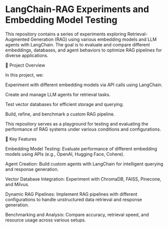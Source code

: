# LangChain-RAG Experiments and Embedding Model Testing

This repository contains a series of experiments exploring Retrieval-Augmented Generation (RAG) using various embedding models and LLM agents with LangChain. The goal is to evaluate and compare different embeddings, databases, and agent behaviors to optimize RAG pipelines for diverse applications.

📌 Project Overview

In this project, we:

Experiment with different embedding models via API calls using LangChain.

Create and manage LLM agents for retrieval tasks.

Test vector databases for efficient storage and querying.

Build, refine, and benchmark a custom RAG pipeline.

This repository serves as a playground for testing and evaluating the performance of RAG systems under various conditions and configurations.

🚀 Key Features

Embedding Model Testing: Evaluate performance of different embedding models using APIs (e.g., OpenAI, Hugging Face, Cohere).

Agent Creation: Build custom agents with LangChain for intelligent querying and response generation.

Vector Database Integration: Experiment with ChromaDB, FAISS, Pinecone, and Milvus.

Dynamic RAG Pipelines: Implement RAG pipelines with different configurations to handle unstructured data retrieval and response generation.

Benchmarking and Analysis: Compare accuracy, retrieval speed, and resource usage across various setups.
